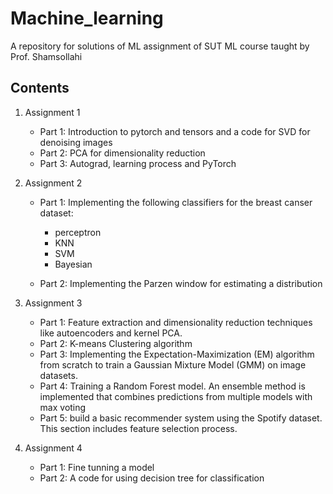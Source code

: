 # Machine_learning
A repository for solutions of ML assignment of SUT ML course taught by Prof. Shamsollahi

## Contents
1. Assignment 1
    - Part 1: Introduction to pytorch and tensors and a code for SVD for denoising images
    - Part 2: PCA for dimensionality reduction
    - Part 3: Autograd, learning process and PyTorch

2. Assignment 2
    - Part 1: Implementing the following classifiers for the breast canser dataset:
        - perceptron
        - KNN
        - SVM
        - Bayesian

    - Part 2: Implementing the Parzen window for estimating a distribution

3. Assignment 3
    - Part 1: Feature extraction and dimensionality reduction techniques like autoencoders and kernel PCA.
    - Part 2: K-means Clustering algorithm
    - Part 3: Implementing the Expectation-Maximization (EM) algorithm from scratch to train a Gaussian Mixture Model (GMM) on image datasets.
    - Part 4: Training a Random Forest model. An ensemble method is implemented that combines predictions from multiple models with max voting
    - Part 5:  build a basic recommender system using the Spotify dataset. This section includes feature selection process.

4. Assignment 4
    - Part 1: Fine tunning a model 
    - Part 2: A code for using decision tree for classification